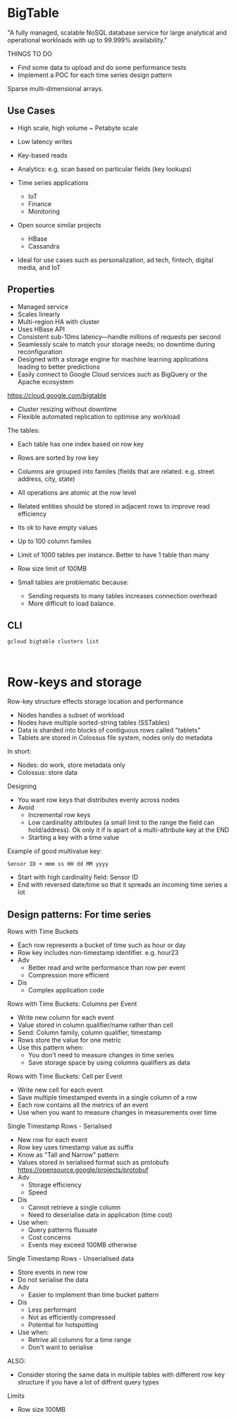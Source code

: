 # BigTable

"A fully managed, scalable NoSQL database service for large analytical and operational workloads with up to 99.999% availability."

THINGS TO DO
* Find some data to upload and do some performance tests
* Implement a POC for each time series design pattern


Sparse multi-dimensional arrays.

## Use Cases

* High scale, high volume ~ Petabyte scale
* Low latency writes
* Key-based reads
* Analytics: e.g. scan based on particular fields (key lookups)
* Time series applications
  * IoT
  * Finance
  * Monitoring
* Open source similar projects
  * HBase
  * Cassandra

*  Ideal for use cases such as personalization, ad tech, fintech, digital media, and IoT

## Properties

* Managed service
* Scales linearly
* Multi-region HA with cluster
* Uses HBase API
* Consistent sub-10ms latency—handle millions of requests per second
* Seamlessly scale to match your storage needs; no downtime during reconfiguration
* Designed with a storage engine for machine learning applications leading to better predictions
* Easily connect to Google Cloud services such as BigQuery or the Apache ecosystem


https://cloud.google.com/bigtable

* Cluster resizing without downtime
* Flexible automated replication to optimise any workload


The tables:

* Each table has one index based on row key
* Rows are sorted by row key
* Columns are grouped into familes (fields that are related. e.g. street address, city, state)
* All operations are atomic at the row level
* Related entities should be stored in adjacent rows to improve read efficiency
* Its ok to have empty values

* Up to 100 column familes
* Limit of 1000 tables per instance. Better to have 1 table than many
* Row size limit of 100MB
* Small tables are problematic because:
  * Sending requests to many tables increases connection overhead
  * More difficult to load balance.

## CLI

```
gcloud bigtable clusters list



```

# Row-keys and storage

Row-key structure effects storage location and performance
* Nodes handles a subset of workload
* Nodes have multiple sorted-string tables (SSTables)
* Data is sharded into blocks of contiguous rows called "tablets"
* Tablets are stored in Colossus file system, nodes only do metadata

In short:

* Nodes: do work, store metadata only
* Colossus: store data

Designing

* You want row keys that distributes evenly across nodes
* Avoid
  * Incremental row keys
  * Low cardinality attributes (a small limit to the range the field can hold/address). Ok only it if is apart of a multi-attribute key at the END
  * Starting a key with a time value

Example of good multivalue key:
```
Sensor ID + mmm ss HH dd MM yyyy
```
* Start with high cardinality field: Sensor ID
* End with reversed date/time so that it spreads an incoming time series a lot


## Design patterns: For time series

Rows with Time Buckets

* Each row represents a bucket of time such as hour or day
* Row key includes non-timestamp identifier. e.g. hour23
* Adv
  * Better read and write performance than row per event
  * Compression more efficient
* Dis
  * Complex application code

Rows with Time Buckets: Columns per Event

* Write new column for each event
* Value stored in column qualifier/name rather than cell
* Send: Column family, column qualifier, timestamp
* Rows store the value for one metric
* Use this pattern when:
  * You don't need to measure changes in time series
  * Save storage space by using columns qualifiers as data


Rows with Time Buckets: Cell per Event

* Write new cell for each event
* Save multiple timestamped events in a single column of a row
* Each row contains all the metrics of an event
* Use when you want to measure changes in measurements over time



Single Timestamp Rows - Serialised

* New row for each event
* Row key uses timestamp value as suffix
* Know as "Tall and Narrow" pattern
* Values stored in serialised format such as protobufs https://opensource.google/projects/protobuf
* Adv
  * Storage efficiency
  * Speed
* Dis
  * Cannot retrieve a single column
  * Need to deserialise data in application (time cost)
* Use when:
  * Query patterns fluxuate
  * Cost concerns
  * Events may exceed 100MB otherwise

Single Timestamp Rows - Unserialised data

* Store events in new row
* Do not serialise the data
* Adv
  * Easier to implement than time bucket pattern
* Dis
  * Less performant
  * Not as efficiently compressed
  * Potential for hotspotting
* Use when:
  * Retrive all columns for a time range
  * Don't want to serialise


ALSO:
* Consider storing the same data in multiple tables with different row key structure if you have a lot of diffrent query types



Limits

* Row size 100MB
